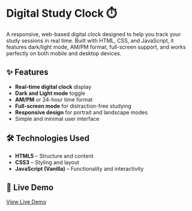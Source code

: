 # Digital Study Clock ⏱️

A responsive, web-based digital clock designed to help you track your study sessions in real time. Built with HTML, CSS, and JavaScript, it features dark/light mode, AM/PM format, full-screen support, and works perfectly on both mobile and desktop devices.

## ✨ Features

- **Real-time digital clock** display
- **Dark and Light mode** toggle
- **AM/PM** or 24-hour time format
- **Full-screen mode** for distraction-free studying
- **Responsive design** for portrait and landscape modes
- Simple and minimal user interface

## 🛠️ Technologies Used

- **HTML5** – Structure and content
- **CSS3** – Styling and layout
- **JavaScript (Vanilla)** – Functionality and interactivity

## 🚀 Live Demo

[View Live Demo](https://digital-study-clock.vercel.app/)  
